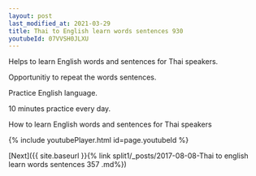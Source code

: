 ```yaml
---
layout: post
last_modified_at: 2021-03-29
title: Thai to English learn words sentences 930 
youtubeId: 07VVSH0JLXU
---
```

 
 
Helps to learn English words and sentences for Thai speakers.

Opportunitiy to repeat the words sentences. 

Practice English language. 
 
10 minutes practice every day. 
 
How to learn English words and sentences for Thai speakers 
 
{% include youtubePlayer.html id=page.youtubeId %}
 
 
[Next]({{ site.baseurl }}{% link  split1/_posts/2017-08-08-Thai to english learn words sentences 357 .md%})
 
